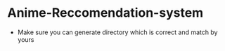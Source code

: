 # Anime-Reccomendation-system
- Make sure you can generate directory which is correct and match by yours
